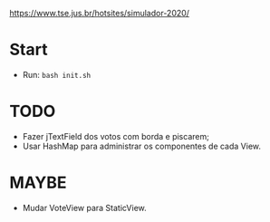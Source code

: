 https://www.tse.jus.br/hotsites/simulador-2020/

# Start

- Run: `bash init.sh`

# TODO

- Fazer jTextField dos votos com borda e piscarem;
- Usar HashMap para administrar os componentes de cada View.

# MAYBE

- Mudar VoteView para StaticView.
